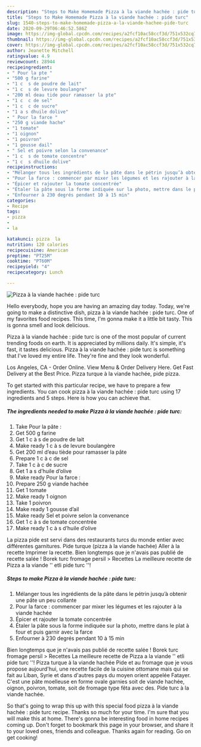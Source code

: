 ```yaml
---
description: "Steps to Make Homemade Pizza à la viande hachée : pide turc"
title: "Steps to Make Homemade Pizza à la viande hachée : pide turc"
slug: 1540-steps-to-make-homemade-pizza-a-la-viande-hachee-pide-turc
date: 2020-09-29T06:46:52.586Z
image: https://img-global.cpcdn.com/recipes/a2fcf10ac58ccf3d/751x532cq70/pizza-a-la-viande-hachee-pide-turc-photo-principale-de-la-recette.jpg
thumbnail: https://img-global.cpcdn.com/recipes/a2fcf10ac58ccf3d/751x532cq70/pizza-a-la-viande-hachee-pide-turc-photo-principale-de-la-recette.jpg
cover: https://img-global.cpcdn.com/recipes/a2fcf10ac58ccf3d/751x532cq70/pizza-a-la-viande-hachee-pide-turc-photo-principale-de-la-recette.jpg
author: Jeanette Mitchell
ratingvalue: 4.9
reviewcount: 28944
recipeingredient:
- " Pour la pte "
- "500 g farine"
- "1 c  s de poudre de lait"
- "1 c  s de levure boulangre"
- "200 ml deau tide pour ramasser la pte"
- "1 c  c de sel"
- "1 c  c de sucre"
- "1 a s dhuile dolive"
- " Pour la farce "
- "250 g viande hache"
- "1 tomate"
- "1 oignon"
- "1 poivron"
- "1 gousse dail"
- " Sel et poivre selon la convenance"
- "1 c  s de tomate concentre"
- "1 c  s dhuile dolive"
recipeinstructions:
- "Mélanger tous les ingrédients de la pâte dans le pétrin jusqu’à obtenir une pâte un peu collante"
- "Pour la farce : commencer par mixer les légumes et les rajouter à la viande hachée"
- "Épicer et rajouter la tomate concentrée"
- "Étaler la pâte sous la forme indiquée sur la photo, mettre dans le plat à four et puis garnir avec la farce"
- "Enfourner à 230 degrés pendant 10 à 15 min"
categories:
- Recipe
tags:
- pizza
- 
- la

katakunci: pizza  la 
nutrition: 120 calories
recipecuisine: American
preptime: "PT25M"
cooktime: "PT60M"
recipeyield: "4"
recipecategory: Lunch

---
```



![Pizza à la viande hachée : pide turc](https://img-global.cpcdn.com/recipes/a2fcf10ac58ccf3d/751x532cq70/pizza-a-la-viande-hachee-pide-turc-photo-principale-de-la-recette.jpg)

Hello everybody, hope you are having an amazing day today. Today, we're going to make a distinctive dish, pizza à la viande hachée : pide turc. One of my favorites food recipes. This time, I'm gonna make it a little bit tasty. This is gonna smell and look delicious.

Pizza à la viande hachée : pide turc is one of the most popular of current trending foods on earth. It is appreciated by millions daily. It's simple, it's fast, it tastes delicious. Pizza à la viande hachée : pide turc is something that I've loved my entire life. They're fine and they look wonderful.

Los Angeles, CA - Order Online. View Menu &amp; Order Delivery Here. Get Fast Delivery at the Best Price. Pizza turque à la viande hachée, pide pizza.


To get started with this particular recipe, we have to prepare a few ingredients. You can cook pizza à la viande hachée : pide turc using 17 ingredients and 5 steps. Here is how you can achieve that.

<!--inarticleads1-->

##### The ingredients needed to make Pizza à la viande hachée : pide turc:

1. Take  Pour la pâte :
1. Get 500 g farine
1. Get 1 c à s de poudre de lait
1. Make ready 1 c à s de levure boulangère
1. Get 200 ml d’eau tiède pour ramasser la pâte
1. Prepare 1 c à c de sel
1. Take 1 c à c de sucre
1. Get 1 a s d’huile d’olive
1. Make ready  Pour la farce :
1. Prepare 250 g viande hachée
1. Get 1 tomate
1. Make ready 1 oignon
1. Take 1 poivron
1. Make ready 1 gousse d’ail
1. Make ready  Sel et poivre selon la convenance
1. Get 1 c à s de tomate concentrée
1. Make ready 1 c à s d’huile d’olive


La pizza pide est servi dans des restaurants turcs du monde entier avec différentes garnitures. Pide turque (pizza à la viande hachée) Aller à la recette Imprimer la recette. Bien longtemps que je n&#39;avais pas publié de recette salée ! Borek turc fromage persil &gt; Recettes La meilleure recette de Pizza a la viande &#39;&#39; etli pide turc &#39;&#39;! 

<!--inarticleads2-->

##### Steps to make Pizza à la viande hachée : pide turc:

1. Mélanger tous les ingrédients de la pâte dans le pétrin jusqu’à obtenir une pâte un peu collante
1. Pour la farce : commencer par mixer les légumes et les rajouter à la viande hachée
1. Épicer et rajouter la tomate concentrée
1. Étaler la pâte sous la forme indiquée sur la photo, mettre dans le plat à four et puis garnir avec la farce
1. Enfourner à 230 degrés pendant 10 à 15 min


Bien longtemps que je n&#39;avais pas publié de recette salée ! Borek turc fromage persil &gt; Recettes La meilleure recette de Pizza a la viande &#39;&#39; etli pide turc &#39;&#39;! Pizza turque à la viande hachée Pide et au fromage que je vous propose aujourd&#39;hui, une recette facile de la cuisine ottomane mais qui se fait au Liban, Syrie et dans d&#39;autres pays du moyen orient appelée Fatayer. C&#39;est une pâte moelleuse en forme ovale garnies soit de viande hachée, oignon, poivron, tomate, soit de fromage type fêta avec des. Pide turc à la viande hachée. 

So that's going to wrap this up with this special food pizza à la viande hachée : pide turc recipe. Thanks so much for your time. I'm sure that you will make this at home. There's gonna be interesting food in home recipes coming up. Don't forget to bookmark this page in your browser, and share it to your loved ones, friends and colleague. Thanks again for reading. Go on get cooking!
